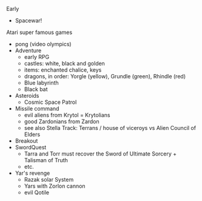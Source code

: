 
Early
- Spacewar!

Atari super famous games
- pong (video olympics)
- Adventure
	- early RPG
	- castles: white, black and golden
	- items: enchanted chalice, keys
	- dragons, in order: Yorgle (yellow), Grundle (green), Rhindle (red)
	- Blue labyrinth
	- Black bat
- Asteroids
	- Cosmic Space Patrol
- Missile command
	- evil aliens from Krytol = Krytolians
	- good Zardonians from Zardon
	- see also Stella Track: Terrans / house of viceroys vs Alien Council of Elders
- Breakout
- SwordQuest
	- Tarra and Torr must recover the Sword of Ultimate Sorcery + Talisman of Truth
	- etc.
- Yar's revenge
	- Razak solar System
	- Yars with Zorlon cannon
	- evil Qotile
